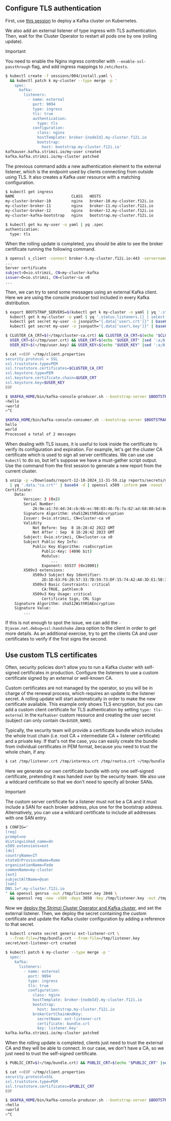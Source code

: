 ## Configure TLS authentication

First, use [this session](/sessions/001) to deploy a Kafka cluster on Kubernetes.

We also add an external listener of type ingress with TLS authentication.
Then, wait for the Cluster Operator to restart all pods one by one (rolling update).

> [!IMPORTANT]  
> You need to enable the Nginx ingress controller with `--enable-ssl-passthrough` flag, and add ingress mappings to `/etc/hosts`.

```sh
$ kubectl create -f sessions/004/install.yaml \
  && kubectl patch k my-cluster --type merge -p '
    spec:
      kafka:
        listeners:
          - name: external
            port: 9094
            type: ingress
            tls: true
            authentication:
              type: tls
            configuration:
              class: nginx
              hostTemplate: broker-{nodeId}.my-cluster.f12i.io
              bootstrap:
                host: bootstrap.my-cluster.f12i.io'
kafkauser.kafka.strimzi.io/my-user created            
kafka.kafka.strimzi.io/my-cluster patched
```

The previous command adds a new authentication element to the external listener, which is the endpoint used by clients connecting from outside using TLS.
It also creates a Kafka user resource with a matching configuration.

```sh
$ kubectl get ingress
NAME                         CLASS   HOSTS                              ADDRESS        PORTS     AGE
my-cluster-broker-10         nginx   broker-10.my-cluster.f12i.io       192.168.49.2   80, 443   104s
my-cluster-broker-11         nginx   broker-11.my-cluster.f12i.io       192.168.49.2   80, 443   104s
my-cluster-broker-12         nginx   broker-12.my-cluster.f12i.io       192.168.49.2   80, 443   104s
my-cluster-kafka-bootstrap   nginx   bootstrap.my-cluster.f12i.io       192.168.49.2   80, 443   104s

$ kubectl get ku my-user -o yaml | yq .spec
authentication:
  type: tls
```

When the rolling update is completed, you should be able to see the broker certificate running the following command.

```sh
$ openssl s_client -connect broker-5.my-cluster.f12i.io:443 -servername bootstrap.my-cluster.f12i.io -showcerts
...
Server certificate
subject=O=io.strimzi, CN=my-cluster-kafka
issuer=O=io.strimzi, CN=cluster-ca v0
...
```

Then, we can try to send some messages using an external Kafka client.
Here we are using the console producer tool included in every Kafka distribution.

```sh
$ export BOOTSTRAP_SERVERS=$(kubectl get k my-cluster -o yaml | yq '.status.listeners.[] | select(.name == "external").bootstrapServers'); 
  kubectl get k my-cluster -o yaml | yq '.status.listeners.[] | select(.name == "external").certificates[0]' > /tmp/cluster-ca.crt ; \
  kubectl get secret my-user -o jsonpath="{.data['user\.crt']}" | base64 -d > /tmp/user.crt ; \
  kubectl get secret my-user -o jsonpath="{.data['user\.key']}" | base64 -d > /tmp/user.key

$ CLUSTER_CA_CRT=$(</tmp/cluster-ca.crt) && CLUSTER_CA_CRT=$(echo "$CLUSTER_CA_CRT" |sed ':a;N;$!ba; s;\n; \\\n;g') \
  USER_CRT=$(</tmp/user.crt) && USER_CRT=$(echo "$USER_CRT" |sed ':a;N;$!ba; s;\n; \\\n;g') \
  USER_KEY=$(</tmp/user.key) && USER_KEY=$(echo "$USER_KEY" |sed ':a;N;$!ba; s;\n; \\\n;g')

$ cat <<EOF >/tmp/client.properties
security.protocol = SSL
ssl.truststore.type=PEM
ssl.truststore.certificates=$CLUSTER_CA_CRT
ssl.keystore.type=PEM
ssl.keystore.certificate.chain=$USER_CRT
ssl.keystore.key=$USER_KEY
EOF

$ $KAFKA_HOME/bin/kafka-console-producer.sh --bootstrap-server $BOOTSTRAP_SERVERS --topic my-topic --producer.config /tmp/client.properties
>hello
>world
>^C

$KAFKA_HOME/bin/kafka-console-consumer.sh --bootstrap-server $BOOTSTRAP_SERVERS --topic my-topic --from-beginning --max-messages 2 --consumer.config /tmp/client.properties
hello
world
Processed a total of 2 messages
```

When dealing with TLS issues, it is useful to look inside the certificate to verify its configuration and expiration.
For example, let's get the cluster CA certificate which is used to sign all server certificates.
We can use use `kubectl` to do so, but let's suppose we have a must-gather script output.
Use the command from the first session to generate a new report from the current cluster.

```sh
$ unzip -p ~/Downloads/report-12-10-2024_11-31-59.zip reports/secrets/my-cluster-cluster-ca-cert.yaml \
  | yq '.data."ca.crt"' | base64 -d | openssl x509 -inform pem -noout -text
Certificate:
    Data:
        Version: 3 (0x2)
        Serial Number:
            26:9e:a1:7d:4d:34:cb:6b:ec:98:03:46:fb:7a:82:ad:68:80:bd:8e
        Signature Algorithm: sha512WithRSAEncryption
        Issuer: O=io.strimzi, CN=cluster-ca v0
        Validity
            Not Before: Sep  8 16:28:42 2022 GMT
            Not After : Sep  8 16:28:42 2023 GMT
        Subject: O=io.strimzi, CN=cluster-ca v0
        Subject Public Key Info:
            Public Key Algorithm: rsaEncryption
                Public-Key: (4096 bit)
                Modulus:
                    ...
                Exponent: 65537 (0x10001)
        X509v3 extensions:
            X509v3 Subject Key Identifier: 
                2D:1D:63:F6:20:57:33:7D:59:73:DF:15:74:A2:A8:3D:E1:5B:3E:38
            X509v3 Basic Constraints: critical
                CA:TRUE, pathlen:0
            X509v3 Key Usage: critical
                Certificate Sign, CRL Sign
    Signature Algorithm: sha512WithRSAEncryption
    Signature Value:
        ...
```

If this is not enough to spot the issue, we can add the `-Djavax.net.debug=ssl:handshake` Java option to the client in order to get more details.
As an additional exercise, try to get the clients CA and user certificates to verify if the first signs the second.

## Use custom TLS certificates

Often, security policies don't allow you to run a Kafka cluster with self-signed certificates in production.
Configure the listeners to use a custom certificate signed by an external or well-known CA.

Custom certificates are not managed by the operator, so you will be in charge of the renewal process, which requires an update to the listener secret.
A rolling update will start automatically in order to make the new certificate available.
This example only shows TLS encryption, but you can add a custom client certificate for TLS authentication by setting `type: tls-external` in the `KafkaUser` custom resource and creating the user secret (subject can only contain `CN=$USER_NAME`).

Typically, the security team will provide a certificate bundle which includes the whole trust chain (i.e. root CA + intermediate CA + listener certificate) and a private key.
If that's not the case, you can easily create the bundle from individual certificates in PEM format, because you need to trust the whole chain, if any.

```sh
$ cat /tmp/listener.crt /tmp/intermca.crt /tmp/rootca.crt >/tmp/bundle.crt
```

Here we generate our own certificate bundle with only one self-signed certificate, pretending it was handed over by the security team.
We also use a wildcard certificate so that we don't need to specify all broker SANs.

> [!IMPORTANT]  
> The custom server certificate for a listener must not be a CA and it must include a SAN for each broker address, plus one for the bootstrap address.
> Alternatively, you can use a wildcard certificate to include all addresses with one SAN entry.

```sh
$ CONFIG="
[req]
prompt=no
distinguished_name=dn
x509_extensions=ext
[dn]
countryName=IT
stateOrProvinceName=Rome
organizationName=Fede
commonName=my-cluster
[ext]
subjectAltName=@san
[san]
DNS.1=*.my-cluster.f12i.io
" && openssl genrsa -out /tmp/listener.key 2048 \
  && openssl req -new -x509 -days 3650 -key /tmp/listener.key -out /tmp/bundle.crt -config <(echo "$CONFIG")
```

Now we [deploy the Strimzi Cluster Operator and Kafka cluster](/sessions/001), and set the external listener.
Then, we deploy the secret containing the custom certificate and update the Kafka cluster configuration by adding a reference to that secret.

```sh
$ kubectl create secret generic ext-listener-crt \
  --from-file=/tmp/bundle.crt --from-file=/tmp/listener.key
secret/ext-listener-crt created
  
$ kubectl patch k my-cluster --type merge -p '
  spec:
    kafka:
      listeners:
        - name: external
          port: 9094
          type: ingress
          tls: true
          configuration:
            class: nginx
            hostTemplate: broker-{nodeId}.my-cluster.f12i.io
            bootstrap:
              host: bootstrap.my-cluster.f12i.io
            brokerCertChainAndKey:
              secretName: ext-listener-crt
              certificate: bundle.crt
              key: listener.key'
kafka.kafka.strimzi.io/my-cluster patched
```

When the rolling update is completed, clients just need to trust the external CA and they will be able to connect.
In our case, we don't have a CA, so we just need to trust the self-signed certificate.

```sh
$ PUBLIC_CRT=$(</tmp/bundle.crt) && PUBLIC_CRT=$(echo "$PUBLIC_CRT" |sed ':a;N;$!ba; s;\n; \\\n;g')

$ cat <<EOF >/tmp/client.properties
security.protocol=SSL
ssl.truststore.type=PEM
ssl.truststore.certificates=$PUBLIC_CRT
EOF

$ $KAFKA_HOME/bin/kafka-console-producer.sh --bootstrap-server $BOOTSTRAP_SERVERS --topic my-topic --producer.config /tmp/client.properties 
>hello
>world
>^C
```
